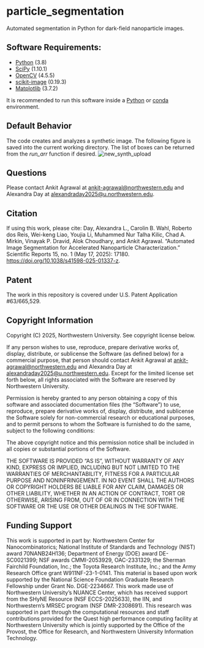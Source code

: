 # particle_segmentation
Automated segmentation in Python for dark-field nanoparticle images.

## Software Requirements:
  - [Python](https://www.python.org/) (3.8)
  - [SciPy](https://scipy.org/) (1.10.1)
  - [OpenCV](https://opencv.org/) (4.5.5)
  - [scikit-image](https://scikit-image.org/) (0.19.3)
  - [Matplotlib](https://matplotlib.org/) (3.7.2)

It is recommended to run this software inside a [Python](https://docs.python.org/3/library/venv.html) or [conda](https://conda.io/projects/conda/en/latest/user-guide/tasks/manage-environments.html#) environment.

## Default Behavior
The code creates and analyzes a synthetic image.  The following figure is saved into the current working directory. The list of boxes can be returned from the _run_arr_ function if desired.
![new_synth_upload](https://github.com/user-attachments/assets/402487b0-94a4-4c67-8218-cff9acf2cdf3)

## Questions
Please contact Ankit Agrawal at ankit-agrawal@northwestern.edu and Alexandra Day at alexandraday2025@u.northwestern.edu.

## Citation
If using this work, please cite:
Day, Alexandra L., Carolin B. Wahl, Roberto dos Reis, Wei-keng Liao, Youjia Li, Muhammed Nur Talha Kilic, Chad A. Mirkin, Vinayak P. Dravid, Alok Choudhary, and Ankit Agrawal. “Automated Image Segmentation for Accelerated Nanoparticle Characterization.” Scientific Reports 15, no. 1 (May 17, 2025): 17180. https://doi.org/10.1038/s41598-025-01337-z.

## Patent
The work in this repository is covered under U.S. Patent Application #63/665,529.

## Copyright Information
Copyright (C) 2025, Northwestern University.  See copyright license below.

If any person wishes to use, reproduce, prepare derivative works of, display, distribute, or sublicense the Software (as defined below) for a commercial purpose, that person should contact Ankit Agrawal at ankit-agrawal@northwestern.edu and Alexandra Day at alexandraday2025@u.northwestern.edu. Except for the limited license set forth below, all rights associated with the Software are reserved by Northwestern University.  

Permission is hereby granted to any person obtaining a copy of this software and associated documentation files (the “Software”) to use, reproduce, prepare derivative works of, display, distribute, and sublicense the Software solely for non-commercial research or educational purposes, and to permit persons to whom the Software is furnished to do the same, subject to the following conditions:

The above copyright notice and this permission notice shall be included in all copies or substantial portions of the Software.

THE SOFTWARE IS PROVIDED “AS IS”, WITHOUT WARRANTY OF ANY KIND, EXPRESS OR IMPLIED, INCLUDING BUT NOT LIMITED TO THE WARRANTIES OF MERCHANTABILITY, FITNESS FOR A PARTICULAR PURPOSE AND NONINFRINGEMENT. IN NO EVENT SHALL THE AUTHORS OR COPYRIGHT HOLDERS BE LIABLE FOR ANY CLAIM, DAMAGES OR OTHER LIABILITY, WHETHER IN AN ACTION OF CONTRACT, TORT OR OTHERWISE, ARISING FROM, OUT OF OR IN CONNECTION WITH THE SOFTWARE OR THE USE OR OTHER DEALINGS IN THE SOFTWARE.

## Funding Support
This work is supported in part by: Northwestern Center for Nanocombinatorics; National Institute of Standards and Technology (NIST) award 70NANB24H136; Department of Energy (DOE) award DE-SC0021399; NSF awards CMMI-2053929, OAC-2331329; the Sherman Fairchild Foundation, Inc.; the Toyota Research Institute, Inc.; and the Army Research Office grant W911NF-23-1-0141. This material is based upon work supported by the National Science Foundation Graduate Research Fellowship under Grant No. DGE-2234667. This work made use of Northwestern University’s NUANCE Center, which has received support from the SHyNE Resource (NSF ECCS-2025633), the IIN, and Northwestern’s MRSEC program (NSF DMR-2308691). This research was supported in part through the computational resources and staff contributions provided for the Quest high performance computing facility at Northwestern University which is jointly supported by the Office of the Provost, the Office for Research, and Northwestern University Information Technology.

